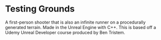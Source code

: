 # Testing Grounds

A first-person shooter that is also an infinite runner on a procedurally generated terrain. Made in the Unreal Engine with C++. This is based off a Udemy Unreal Developer course produced by Ben Tristem.